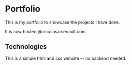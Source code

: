 # Portfolio
This is my portfolio to showcase the projects I have done.

It is now hosted @ nicolasarsenault.com

## Technologies

This is a simple html and css website -- no backend needed.
